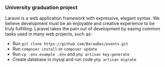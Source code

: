 ### University graduation project

Laravel is a web application framework with expressive, elegant syntax. We believe development must be an enjoyable and creative experience to be truly fulfilling. Laravel takes the pain out of development by easing common tasks used in many web projects, such as:

- Run `git clone https://github.com/BaraaDev/events.git`
- Run `composer install` or `composer update`
- Run `cp .env.example .env` and `php artisan key:generate`
- Create database in mysql and run code `php artisan migrate`
